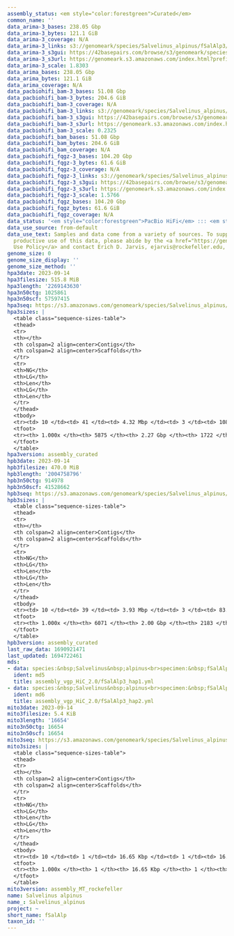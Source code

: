 ```yaml
---
assembly_status: <em style="color:forestgreen">Curated</em>
common_name: ''
data_arima-3_bases: 238.05 Gbp
data_arima-3_bytes: 121.1 GiB
data_arima-3_coverage: N/A
data_arima-3_links: s3://genomeark/species/Salvelinus_alpinus/fSalAlp3/genomic_data/arima/<br>
data_arima-3_s3gui: https://42basepairs.com/browse/s3/genomeark/species/Salvelinus_alpinus/fSalAlp3/genomic_data/arima/
data_arima-3_s3url: https://genomeark.s3.amazonaws.com/index.html?prefix=species/Salvelinus_alpinus/fSalAlp3/genomic_data/arima/
data_arima-3_scale: 1.8303
data_arima_bases: 238.05 Gbp
data_arima_bytes: 121.1 GiB
data_arima_coverage: N/A
data_pacbiohifi_bam-3_bases: 51.08 Gbp
data_pacbiohifi_bam-3_bytes: 204.6 GiB
data_pacbiohifi_bam-3_coverage: N/A
data_pacbiohifi_bam-3_links: s3://genomeark/species/Salvelinus_alpinus/fSalAlp3/genomic_data/pacbio_hifi/<br>
data_pacbiohifi_bam-3_s3gui: https://42basepairs.com/browse/s3/genomeark/species/Salvelinus_alpinus/fSalAlp3/genomic_data/pacbio_hifi/
data_pacbiohifi_bam-3_s3url: https://genomeark.s3.amazonaws.com/index.html?prefix=species/Salvelinus_alpinus/fSalAlp3/genomic_data/pacbio_hifi/
data_pacbiohifi_bam-3_scale: 0.2325
data_pacbiohifi_bam_bases: 51.08 Gbp
data_pacbiohifi_bam_bytes: 204.6 GiB
data_pacbiohifi_bam_coverage: N/A
data_pacbiohifi_fqgz-3_bases: 104.20 Gbp
data_pacbiohifi_fqgz-3_bytes: 61.6 GiB
data_pacbiohifi_fqgz-3_coverage: N/A
data_pacbiohifi_fqgz-3_links: s3://genomeark/species/Salvelinus_alpinus/fSalAlp3/genomic_data/pacbio_hifi/<br>
data_pacbiohifi_fqgz-3_s3gui: https://42basepairs.com/browse/s3/genomeark/species/Salvelinus_alpinus/fSalAlp3/genomic_data/pacbio_hifi/
data_pacbiohifi_fqgz-3_s3url: https://genomeark.s3.amazonaws.com/index.html?prefix=species/Salvelinus_alpinus/fSalAlp3/genomic_data/pacbio_hifi/
data_pacbiohifi_fqgz-3_scale: 1.5766
data_pacbiohifi_fqgz_bases: 104.20 Gbp
data_pacbiohifi_fqgz_bytes: 61.6 GiB
data_pacbiohifi_fqgz_coverage: N/A
data_status: '<em style="color:forestgreen">PacBio HiFi</em> ::: <em style="color:forestgreen">Arima</em>'
data_use_source: from-default
data_use_text: Samples and data come from a variety of sources. To support fair and
  productive use of this data, please abide by the <a href="https://genome10k.soe.ucsc.edu/data-use-policies/">Data
  Use Policy</a> and contact Erich D. Jarvis, ejarvis@rockefeller.edu, with any questions.
genome_size: 0
genome_size_display: ''
genome_size_method: ''
hpa3date: 2023-09-14
hpa3filesize: 515.8 MiB
hpa3length: '2269143630'
hpa3n50ctg: 1025861
hpa3n50scf: 57597415
hpa3seq: https://s3.amazonaws.com/genomeark/species/Salvelinus_alpinus/fSalAlp3/assembly_curated/fSalAlp3.HiC.hap1.decontam.20230914.fasta.gz
hpa3sizes: |
  <table class="sequence-sizes-table">
  <thead>
  <tr>
  <th></th>
  <th colspan=2 align=center>Contigs</th>
  <th colspan=2 align=center>Scaffolds</th>
  </tr>
  <tr>
  <th>NG</th>
  <th>LG</th>
  <th>Len</th>
  <th>LG</th>
  <th>Len</th>
  </tr>
  </thead>
  <tbody>
  <tr><td> 10 </td><td> 41 </td><td> 4.32 Mbp </td><td> 3 </td><td> 108.28 Mbp </td></tr><tr><td> 20 </td><td> 107 </td><td> 2.84 Mbp </td><td> 5 </td><td> 92.62 Mbp </td></tr><tr><td> 30 </td><td> 201 </td><td> 2.03 Mbp </td><td> 8 </td><td> 70.95 Mbp </td></tr><tr><td> 40 </td><td> 333 </td><td> 1.47 Mbp </td><td> 11 </td><td> 62.68 Mbp </td></tr><tr style="background-color:#cccccc;"><td> 50 </td><td> 520 </td><td style="background-color:#88ff88;"> 1.03 Mbp </td><td> 15 </td><td style="background-color:#88ff88;"> 57.60 Mbp </td></tr><tr><td> 60 </td><td> 785 </td><td> 0.72 Mbp </td><td> 19 </td><td> 51.92 Mbp </td></tr><tr><td> 70 </td><td> 1161 </td><td> 0.51 Mbp </td><td> 23 </td><td> 48.54 Mbp </td></tr><tr><td> 80 </td><td> 1730 </td><td> 316.08 Kbp </td><td> 28 </td><td> 41.98 Mbp </td></tr><tr><td> 90 </td><td> 2728 </td><td> 161.18 Kbp </td><td> 82 </td><td> 0.98 Mbp </td></tr><tr><td> 100 </td><td> 5875 </td><td> 10.18 Kbp </td><td> 1722 </td><td> 10.18 Kbp </td></tr></tbody>
  <tfoot>
  <tr><th> 1.000x </th><th> 5875 </th><th> 2.27 Gbp </th><th> 1722 </th><th> 2.27 Gbp </th></tr>
  </tfoot>
  </table>
hpa3version: assembly_curated
hpb3date: 2023-09-14
hpb3filesize: 470.0 MiB
hpb3length: '2004758796'
hpb3n50ctg: 914978
hpb3n50scf: 41528662
hpb3seq: https://s3.amazonaws.com/genomeark/species/Salvelinus_alpinus/fSalAlp3/assembly_curated/fSalAlp3.HiC.hap2.decontam.20230914.fasta.gz
hpb3sizes: |
  <table class="sequence-sizes-table">
  <thead>
  <tr>
  <th></th>
  <th colspan=2 align=center>Contigs</th>
  <th colspan=2 align=center>Scaffolds</th>
  </tr>
  <tr>
  <th>NG</th>
  <th>LG</th>
  <th>Len</th>
  <th>LG</th>
  <th>Len</th>
  </tr>
  </thead>
  <tbody>
  <tr><td> 10 </td><td> 39 </td><td> 3.93 Mbp </td><td> 3 </td><td> 83.97 Mbp </td></tr><tr><td> 20 </td><td> 104 </td><td> 2.57 Mbp </td><td> 5 </td><td> 67.56 Mbp </td></tr><tr><td> 30 </td><td> 194 </td><td> 1.90 Mbp </td><td> 9 </td><td> 50.49 Mbp </td></tr><tr><td> 40 </td><td> 320 </td><td> 1.34 Mbp </td><td> 13 </td><td> 45.54 Mbp </td></tr><tr style="background-color:#cccccc;"><td> 50 </td><td> 501 </td><td style="background-color:#ff8888;"> 0.91 Mbp </td><td> 17 </td><td style="background-color:#88ff88;"> 41.53 Mbp </td></tr><tr><td> 60 </td><td> 763 </td><td> 0.64 Mbp </td><td> 22 </td><td> 37.85 Mbp </td></tr><tr><td> 70 </td><td> 1155 </td><td> 414.04 Kbp </td><td> 28 </td><td> 33.80 Mbp </td></tr><tr><td> 80 </td><td> 1766 </td><td> 261.41 Kbp </td><td> 35 </td><td> 17.45 Mbp </td></tr><tr><td> 90 </td><td> 2830 </td><td> 129.25 Kbp </td><td> 194 </td><td> 483.74 Kbp </td></tr><tr><td> 100 </td><td> 6071 </td><td> 4.37 Kbp </td><td> 2183 </td><td> 4.37 Kbp </td></tr></tbody>
  <tfoot>
  <tr><th> 1.000x </th><th> 6071 </th><th> 2.00 Gbp </th><th> 2183 </th><th> 2.00 Gbp </th></tr>
  </tfoot>
  </table>
hpb3version: assembly_curated
last_raw_data: 1690921471
last_updated: 1694722461
mds:
- data: species:&nbsp;Salvelinus&nbsp;alpinus<br>specimen:&nbsp;fSalAlp3<br>projects:&nbsp;<br>&nbsp;&nbsp;-&nbsp;vgp<br>assembled_by_group:&nbsp;Rockefeller<br>data_location:&nbsp;S3<br>release_to:&nbsp;S3<br>haplotype_to_curate:&nbsp;hap1<br>hap1:&nbsp;s3://genomeark/species/Salvelinus_alpinus/fSalAlp3/assembly_vgp_HiC_2.0/fSalAlp3.HiC.hap1.20230829.fasta.gz<br>hap2:&nbsp;s3://genomeark/species/Salvelinus_alpinus/fSalAlp3/assembly_vgp_HiC_2.0/fSalAlp3.HiC.hap2.20230829.fasta.gz<br>pretext_hap1:&nbsp;s3://genomeark/species/Salvelinus_alpinus/fSalAlp3/assembly_vgp_HiC_2.0/evaluation/hap1/pretext/fSalAlp3_hap1_s2.pretext<br>pretext_hap2:&nbsp;s3://genomeark/species/Salvelinus_alpinus/fSalAlp3/assembly_vgp_HiC_2.0/evaluation/hap2/pretext/fSalAlp3_hap2_s2.pretext<br>kmer_spectra_img:&nbsp;s3://genomeark/species/Salvelinus_alpinus/fSalAlp3/assembly_vgp_HiC_2.0/evaluation/merqury/fSalAlp3_png/<br>pacbio_read_dir:&nbsp;s3://genomeark/species/Salvelinus_alpinus/fSalAlp3/genomic_data/pacbio_hifi/<br>pacbio_read_type:&nbsp;hifi<br>hic_read_dir:&nbsp;s3://genomeark/species/Salvelinus_alpinus/fSalAlp3/genomic_data/arima/<br>mito:&nbsp;s3://genomeark/species/Salvelinus_alpinus/fSalAlp3/assembly_MT_rockefeller/fSalAlp3.MT.20230914.fasta.gz<br>pipeline:&nbsp;<br>&nbsp;&nbsp;-&nbsp;hifiasm&nbsp;(0.19.3+galaxy0)<br>&nbsp;&nbsp;-&nbsp;purge_dups<br>&nbsp;&nbsp;-&nbsp;yahs&nbsp;(1.2a.2+galaxy1)<br>notes:&nbsp;This&nbsp;was&nbsp;a&nbsp;Hifiasm-HiC&nbsp;assembly&nbsp;of&nbsp;fSalAlp3,&nbsp;resulting&nbsp;in&nbsp;two&nbsp;complete&nbsp;haplotypes.&nbsp;HiC&nbsp;scaffolding&nbsp;was&nbsp;performed&nbsp;with&nbsp;YaHS.&nbsp;&nbsp;The&nbsp;HiC&nbsp;prep&nbsp;kit&nbsp;used&nbsp;was&nbsp;Swift-IDT.&nbsp;<br><br>
  ident: md5
  title: assembly_vgp_HiC_2.0/fSalAlp3_hap1.yml
- data: species:&nbsp;Salvelinus&nbsp;alpinus<br>specimen:&nbsp;fSalAlp3<br>projects:&nbsp;<br>&nbsp;&nbsp;-&nbsp;vgp<br>assembled_by_group:&nbsp;Rockefeller<br>data_location:&nbsp;S3<br>release_to:&nbsp;S3<br>haplotype_to_curate:&nbsp;hap2<br>hap1:&nbsp;s3://genomeark/species/Salvelinus_alpinus/fSalAlp3/assembly_vgp_HiC_2.0/fSalAlp3.HiC.hap1.20230913.fasta.gz<br>hap2:&nbsp;s3://genomeark/species/Salvelinus_alpinus/fSalAlp3/assembly_vgp_HiC_2.0/fSalAlp3.HiC.hap2.20230913.fasta.gz<br>pretext_hap1:&nbsp;s3://genomeark/species/Salvelinus_alpinus/fSalAlp3/assembly_vgp_HiC_2.0/evaluation/hap1/pretext/fSalAlp3_hap1_s2.pretext<br>pretext_hap2:&nbsp;s3://genomeark/species/Salvelinus_alpinus/fSalAlp3/assembly_vgp_HiC_2.0/evaluation/hap2/pretext/fSalAlp3_hap2_s2.pretext<br>kmer_spectra_img:&nbsp;s3://genomeark/species/Salvelinus_alpinus/fSalAlp3/assembly_vgp_HiC_2.0/evaluation/merqury/fSalAlp3_png/<br>pacbio_read_dir:&nbsp;s3://genomeark/species/Salvelinus_alpinus/fSalAlp3/genomic_data/pacbio_hifi/<br>pacbio_read_type:&nbsp;hifi<br>hic_read_dir:&nbsp;s3://genomeark/species/Salvelinus_alpinus/fSalAlp3/genomic_data/arima/<br>mito:&nbsp;s3://genomeark/species/Salvelinus_alpinus/fSalAlp3/assembly_MT_rockefeller/fSalAlp3.MT.20230913.fasta.gz<br>pipeline:&nbsp;<br>&nbsp;&nbsp;-&nbsp;hifiasm&nbsp;(0.19.3+galaxy0)<br>&nbsp;&nbsp;-&nbsp;purge_dups<br>&nbsp;&nbsp;-&nbsp;yahs&nbsp;(1.2a.2+galaxy1)<br>notes:&nbsp;This&nbsp;was&nbsp;a&nbsp;Hifiasm-HiC&nbsp;assembly&nbsp;of&nbsp;fSalAlp3,&nbsp;resulting&nbsp;in&nbsp;two&nbsp;complete&nbsp;haplotypes.&nbsp;HiC&nbsp;scaffolding&nbsp;was&nbsp;performed&nbsp;with&nbsp;YaHS.&nbsp;&nbsp;The&nbsp;HiC&nbsp;prep&nbsp;kit&nbsp;used&nbsp;was&nbsp;Swift-IDT.&nbsp;<br><br>species:&nbsp;Salvelinus&nbsp;alpinus<br>specimen:&nbsp;fSalAlp3<br>projects:&nbsp;<br>&nbsp;&nbsp;-&nbsp;vgp<br>assembled_by_group:&nbsp;Rockefeller<br>data_location:&nbsp;S3<br>release_to:&nbsp;S3<br>haplotype_to_curate:&nbsp;hap2<br>hap1:&nbsp;s3://genomeark/species/Salvelinus_alpinus/fSalAlp3/assembly_vgp_HiC_2.0/fSalAlp3.HiC.hap1.20230829.fasta.gz<br>hap2:&nbsp;s3://genomeark/species/Salvelinus_alpinus/fSalAlp3/assembly_vgp_HiC_2.0/fSalAlp3.HiC.hap2.20230829.fasta.gz<br>pretext_hap1:&nbsp;s3://genomeark/species/Salvelinus_alpinus/fSalAlp3/assembly_vgp_HiC_2.0/evaluation/hap1/pretext/fSalAlp3_hap1_s2.pretext<br>pretext_hap2:&nbsp;s3://genomeark/species/Salvelinus_alpinus/fSalAlp3/assembly_vgp_HiC_2.0/evaluation/hap2/pretext/fSalAlp3_hap2_s2.pretext<br>kmer_spectra_img:&nbsp;s3://genomeark/species/Salvelinus_alpinus/fSalAlp3/assembly_vgp_HiC_2.0/evaluation/merqury/fSalAlp3_png/<br>pacbio_read_dir:&nbsp;s3://genomeark/species/Salvelinus_alpinus/fSalAlp3/genomic_data/pacbio_hifi/<br>pacbio_read_type:&nbsp;hifi<br>hic_read_dir:&nbsp;s3://genomeark/species/Salvelinus_alpinus/fSalAlp3/genomic_data/arima/<br>mito:&nbsp;s3://genomeark/species/Salvelinus_alpinus/fSalAlp3/assembly_MT_rockefeller/fSalAlp3.MT.20230914.fasta.gz<br>pipeline:&nbsp;<br>&nbsp;&nbsp;-&nbsp;hifiasm&nbsp;(0.19.3+galaxy0)<br>&nbsp;&nbsp;-&nbsp;purge_dups<br>&nbsp;&nbsp;-&nbsp;yahs&nbsp;(1.2a.2+galaxy1)<br>notes:&nbsp;This&nbsp;was&nbsp;a&nbsp;Hifiasm-HiC&nbsp;assembly&nbsp;of&nbsp;fSalAlp3,&nbsp;resulting&nbsp;in&nbsp;two&nbsp;complete&nbsp;haplotypes.&nbsp;HiC&nbsp;scaffolding&nbsp;was&nbsp;performed&nbsp;with&nbsp;YaHS.&nbsp;&nbsp;The&nbsp;HiC&nbsp;prep&nbsp;kit&nbsp;used&nbsp;was&nbsp;Swift-IDT.&nbsp;<br><br>
  ident: md6
  title: assembly_vgp_HiC_2.0/fSalAlp3_hap2.yml
mito3date: 2023-09-14
mito3filesize: 5.4 KiB
mito3length: '16654'
mito3n50ctg: 16654
mito3n50scf: 16654
mito3seq: https://s3.amazonaws.com/genomeark/species/Salvelinus_alpinus/fSalAlp3/assembly_MT_rockefeller/fSalAlp3.MT.20230914.fasta.gz
mito3sizes: |
  <table class="sequence-sizes-table">
  <thead>
  <tr>
  <th></th>
  <th colspan=2 align=center>Contigs</th>
  <th colspan=2 align=center>Scaffolds</th>
  </tr>
  <tr>
  <th>NG</th>
  <th>LG</th>
  <th>Len</th>
  <th>LG</th>
  <th>Len</th>
  </tr>
  </thead>
  <tbody>
  <tr><td> 10 </td><td> 1 </td><td> 16.65 Kbp </td><td> 1 </td><td> 16.65 Kbp </td></tr><tr><td> 20 </td><td> 1 </td><td> 16.65 Kbp </td><td> 1 </td><td> 16.65 Kbp </td></tr><tr><td> 30 </td><td> 1 </td><td> 16.65 Kbp </td><td> 1 </td><td> 16.65 Kbp </td></tr><tr><td> 40 </td><td> 1 </td><td> 16.65 Kbp </td><td> 1 </td><td> 16.65 Kbp </td></tr><tr style="background-color:#cccccc;"><td> 50 </td><td> 1 </td><td style="background-color:#ff8888;"> 16.65 Kbp </td><td> 1 </td><td style="background-color:#ff8888;"> 16.65 Kbp </td></tr><tr><td> 60 </td><td> 1 </td><td> 16.65 Kbp </td><td> 1 </td><td> 16.65 Kbp </td></tr><tr><td> 70 </td><td> 1 </td><td> 16.65 Kbp </td><td> 1 </td><td> 16.65 Kbp </td></tr><tr><td> 80 </td><td> 1 </td><td> 16.65 Kbp </td><td> 1 </td><td> 16.65 Kbp </td></tr><tr><td> 90 </td><td> 1 </td><td> 16.65 Kbp </td><td> 1 </td><td> 16.65 Kbp </td></tr><tr><td> 100 </td><td> 1 </td><td> 16.65 Kbp </td><td> 1 </td><td> 16.65 Kbp </td></tr></tbody>
  <tfoot>
  <tr><th> 1.000x </th><th> 1 </th><th> 16.65 Kbp </th><th> 1 </th><th> 16.65 Kbp </th></tr>
  </tfoot>
  </table>
mito3version: assembly_MT_rockefeller
name: Salvelinus alpinus
name_: Salvelinus_alpinus
project: ~
short_name: fSalAlp
taxon_id: ''
---
```

